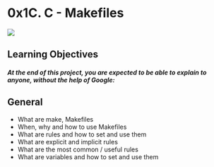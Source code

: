 <h1> 0x1C. C - Makefiles </h1>

<img src="https://s3.amazonaws.com/intranet-projects-files/holbertonschool-low_level_programming/273/giphy-2.gif">

<h2> Learning Objectives </h2>
<h5> At the end of this project, you are expected to be able to explain to anyone, without the help of Google: </h5>

<h2> General </h2>
<p> 
    <ul> 
        <li> What are make, Makefiles
        <li> When, why and how to use Makefiles
        <li> What are rules and how to set and use them
        <li> What are explicit and implicit rules
        <li> What are the most common / useful rules
        <li> What are variables and how to set and use them
    </ul>
</p>